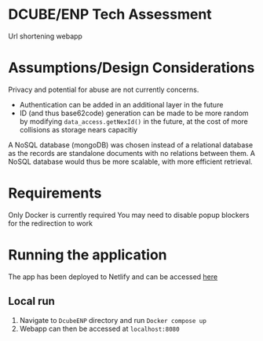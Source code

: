 # DCUBE/ENP Tech Assessment
Url shortening webapp

# Assumptions/Design Considerations
Privacy and potential for abuse are not currently concerns.
- Authentication can be added in an additional layer in the future
- ID (and thus base62code) generation can be made to be more random by modifying `data_access.getNexId()` in the future, at the cost of more collisions as storage nears capacitiy

A NoSQL database (mongoDB) was chosen instead of a relational database as the records are standalone documents with no relations between them.
A NoSQL database would thus be more scalable, with more efficient retrieval.
# Requirements
Only Docker is currently required
You may need to disable popup blockers for the redirection to work

# Running the application
The app has been deployed to Netlify and can be accessed [here](https://dcube-enp-url-shortener.netlify.app/#/) 

## Local run
1. Navigate to `DcubeENP` directory and run `Docker compose up`
2. Webapp can then be accessed at `localhost:8080`
